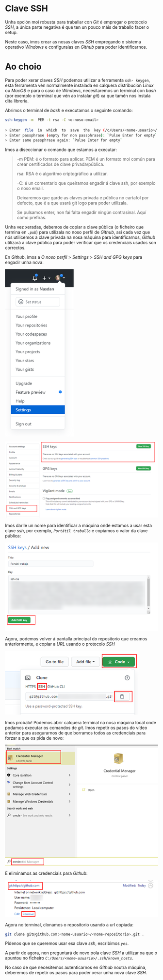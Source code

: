 # Clave  SSH

Unha opción moi robusta para traballar con *Git* é empregar o protocolo _SSH_, a
única parte negativa é que ten un pouco máis de traballo facer o setup.

Neste caso, imos crear as nosas claves _SSH_ empregando o sistema
operativo _Windows_ e configuralas en _Github_ para poder identificarnos.

# Ao choio

Para poder xerar claves _SSH_ podemos utilizar a ferramenta `ssh- keygen`,
esta ferramenta vén normalmente instalada en calquera distribución
_Linux_ ou _MacOS_ e para o caso de _Windows_, necesitaremos un terminal con _bash_ (por exemplo o terminal que vén ao instalar _git_) xa que tamén
nos instala dita librería.

Abrimos o terminal de _bash_ e executamos o seguinte comando:

```bash
ssh-keygen -m  PEM -t rsa -C <o-noso-email>

> Enter  file  in  which  to  save  the  key (/c/Users/<nome-usuario>/.ssh/id_rsa): `./id_rsa`
> Enter passphrase (empty for non passphrase): `Pulse Enter for empty`
> Enter same passphrase again: `Pulse Enter for empty`
```

Imos a diseccionar o comando que estamos a executar:

> -m PEM: é o formato para aplicar. PEM é un formato moi común para crear
> certificados de clave privada/pública.
>
> rsa: RSA é o algoritmo criptográfico a utilizar.
>
> -C: é un comentario que queiramos engadir á clave ssh, por exemplo
> o noso email.
>
> Deixaremos que garde as claves privada e pública no cartafol por 
> defecto, que é a que usará git logo para poder utilizala.
>
> Se pulsamos enter, non fai falta engadir ningún contrasinal. Aquí como
> prefiras.

Unha vez xeradas, debemos de copiar a clave pública (o ficheiro que termina
en *`.pub`*) para utilizala no noso perfil de _Github_, así cada vez que
nós utilicemos a clave privada na nosa máquina para identificarnos,
_Github_ utilizará a clave pública para poder verificar que os credenciais
usados son correctos.

En _Github_, imos a _O noso perfil_ > _Settings_ > _SSH  and  GPG  keys_ para engadir unha nova:

![Botón settings no noso perfil](./content/03-perfil-settings.png)

![Botón nova clave SSH](./content/12-boton-nueva-ssh.png)

Imos darlle un nome para identificar a máquina onde estamos a usar esta clave
*ssh*, por exemplo, *`Portátil traballo`* e copiamos o valor da clave
pública:

![Engadir nova clave  SSH](./content/13-add-ssh-key.png)

Agora, podemos volver á pantalla principal do repositorio que creamos
 anteriormente, e copiar a  *URL* usando o protocolo _SSH_

![Copiar url do repositorio co protocolo  SSH](./content/14-clonado-usando-ssh.png)

Imos probalo! Podemos abrir calquera terminal na nosa máquina local
onde podamos executar os comandos de *git*. Imos repetir os pasos do
vídeo anterior para asegurarnos de que borramos todos as credenciais para
forzar a que os pida de novo:

![Buscamos Administrador de credenciais](./content/10-buscar-administrador-credenciales.png)

E eliminamos as credenciais para _Github_:

![Eliminar credenciais Github](./content/11-eliminar-credenciales-github.png)

Agora no terminal, clonamos o repositorio usando a url copiada:

```bash
git clone git@github.com:<nome-usuario>/<nome-repositorio>.git .

```

Pídenos que se queremos usar esa clave *ssh*, escribimos *`yes`*.

A partir de agora, non preguntará de novo pola clave _SSH_ a utilizar xa que
o apuntou no ficheiro *`C:/Users/<nome-usuario>/.ssh/known_hosts`*.

No caso de que necesitemos autenticarnos en _Github_ noutra máquina,
deberemos de repetir os pasos para poder xerar unha nova clave _SSH_.
